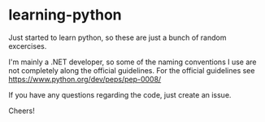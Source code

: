 # learning-python

Just started to learn python, so these are just a bunch of random excercises.

I'm mainly a .NET developer, so some of the naming conventions I use are not completely along the official guidelines. For the official guidelines see https://www.python.org/dev/peps/pep-0008/

If you have any questions regarding the code, just create an issue.

Cheers!
